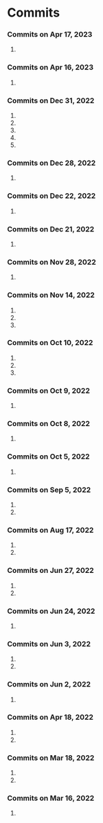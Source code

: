 # Commits

### Commits on Apr 17, 2023

1.

### Commits on Apr 16, 2023

1.

### Commits on Dec 31, 2022

1.
2.
3.
4.
5.

### Commits on Dec 28, 2022

1.

### Commits on Dec 22, 2022

1.

### Commits on Dec 21, 2022

1.

### Commits on Nov 28, 2022

1.

### Commits on Nov 14, 2022

1.
2.
3.

### Commits on Oct 10, 2022

1.
2.
3.

### Commits on Oct 9, 2022

1.

### Commits on Oct 8, 2022

1.

### Commits on Oct 5, 2022

1.

### Commits on Sep 5, 2022

1.
2.

### Commits on Aug 17, 2022

1.
2.

### Commits on Jun 27, 2022

1.
2.

### Commits on Jun 24, 2022

1.

### Commits on Jun 3, 2022

1.
2.

### Commits on Jun 2, 2022

1.

### Commits on Apr 18, 2022

1.
2.

### Commits on Mar 18, 2022

1.
2.

### Commits on Mar 16, 2022

1.
